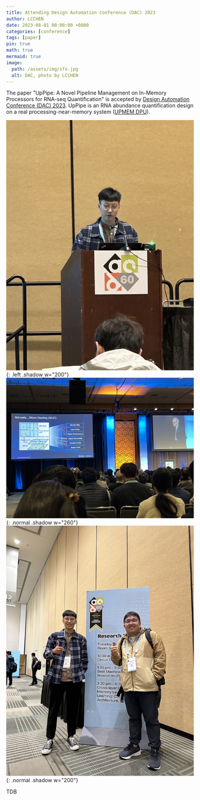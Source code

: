 ```yaml
---
title: Attending Design Automation Conference (DAC) 2023
author: LCCHEN
date: 2023-08-01 00:00:00 +0800
categories: [conference]
tags: [paper]
pin: true
math: true
mermaid: true
image:
  path: /assets/img/sfo.jpg
  alt: DAC, photo by LCCHEN
---
```



The paper "UpPipe: A Novel Pipeline Management on In-Memory Processors for RNA-seq Quantification" is accepted by [Design Automation Conference (DAC) 2023](https://www.dac.com/). UpPipe is an RNA abundance quantification design on a real processing-near-memory system ([UPMEM DPU](https://www.upmem.com/)).

![Desktop View](/assets/img/dac3.jpg){: .left .shadow w="200"} 
![Desktop View](/assets/img/dac2.jpg){: .normal .shadow w="260"} 
![Desktop View](/assets/img/dac1.jpg){: .normal .shadow w="200"} 

TDB